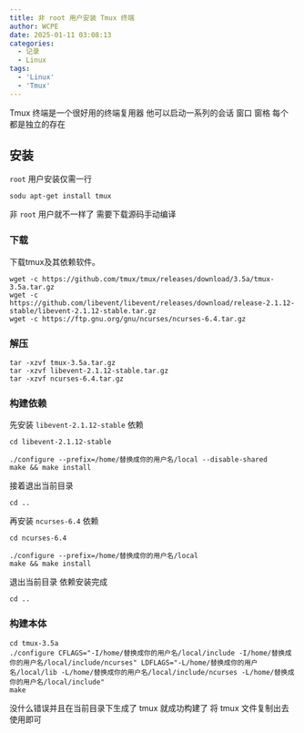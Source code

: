 ```yaml
---
title: 非 root 用户安装 Tmux 终端
author: WCPE
date: 2025-01-11 03:08:13
categories:
  - 记录
  - Linux
tags:
  - 'Linux'
  - 'Tmux'
---
```


Tmux 终端是一个很好用的终端复用器 他可以启动一系列的会话 窗口 窗格 每个都是独立的存在

## 安装

`root` 用户安装仅需一行

```shell
sodu apt-get install tmux
```

非 `root` 用户就不一样了 需要下载源码手动编译

### 下载

下载tmux及其依赖软件。

```shell
wget -c https://github.com/tmux/tmux/releases/download/3.5a/tmux-3.5a.tar.gz
wget -c https://github.com/libevent/libevent/releases/download/release-2.1.12-stable/libevent-2.1.12-stable.tar.gz
wget -c https://ftp.gnu.org/gnu/ncurses/ncurses-6.4.tar.gz
```

### 解压

```shell
tar -xzvf tmux-3.5a.tar.gz
tar -xzvf libevent-2.1.12-stable.tar.gz
tar -xzvf ncurses-6.4.tar.gz
```

### 构建依赖

先安装 `libevent-2.1.12-stable` 依赖

```shell
cd libevent-2.1.12-stable
```


```shell
./configure --prefix=/home/替换成你的用户名/local --disable-shared
make && make install
```

接着退出当前目录

```shell
cd ..
```

再安装 `ncurses-6.4` 依赖

```shell
cd ncurses-6.4
```

```shell
./configure --prefix=/home/替换成你的用户名/local
make && make install
```

退出当前目录 依赖安装完成

```shell
cd ..
```

### 构建本体

```shell
cd tmux-3.5a
./configure CFLAGS="-I/home/替换成你的用户名/local/include -I/home/替换成你的用户名/local/include/ncurses" LDFLAGS="-L/home/替换成你的用户名/local/lib -L/home/替换成你的用户名/local/include/ncurses -L/home/替换成你的用户名/local/include"
make
```
没什么错误并且在当前目录下生成了 tmux 就成功构建了 将 tmux 文件复制出去使用即可